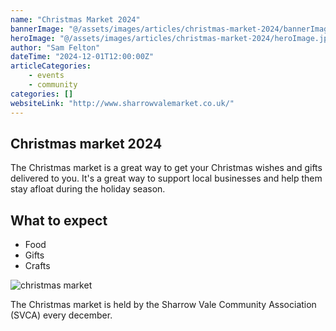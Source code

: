 ```yaml
---
name: "Christmas Market 2024"
bannerImage: "@/assets/images/articles/christmas-market-2024/bannerImage.jpeg"
heroImage: "@/assets/images/articles/christmas-market-2024/heroImage.jpeg"
author: "Sam Felton"
dateTime: "2024-12-01T12:00:00Z"
articleCategories:
    - events
    - community
categories: []
websiteLink: "http://www.sharrowvalemarket.co.uk/"
---
```


## Christmas market 2024

The Christmas market is a great way to get your Christmas wishes and gifts delivered to you. It's a great way to support local businesses and help them stay afloat during the holiday season.

## What to expect

-   Food
-   Gifts
-   Crafts

![christmas market](/src/assets/images/article/christmas-market-2024/christmas-market-2024.jpeg)

The Christmas market is held by the Sharrow Vale Community Association (SVCA) every december.
